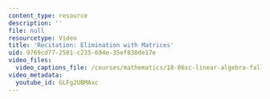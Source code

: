 ```yaml
---
content_type: resource
description: ''
file: null
resourcetype: Video
title: 'Recitation: Elimination with Matrices'
uid: 9769cd77-2501-c235-694e-35ef830de17e
video_files:
  video_captions_file: /courses/mathematics/18-06sc-linear-algebra-fall-2011/ax-b-and-the-four-subspaces/elimination-with-matrices/recitation-elimination-with-matrices/GLFg2UBMAxc.vtt
video_metadata:
  youtube_id: GLFg2UBMAxc
---
```

